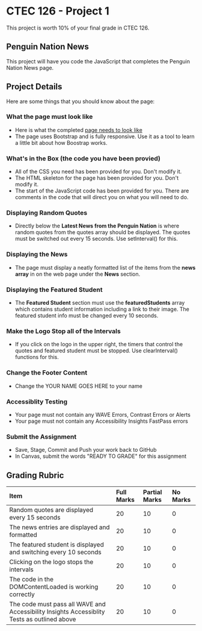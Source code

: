 # CTEC 126 - Project 1

This project is worth 10% of your final grade in CTEC 126.

## Penguin Nation News

This project will have you code the JavaScript that completes the Penguin Nation News page.

## Project Details

Here are some things that you should know about the page:

### What the page must look like

- Here is what the completed [page needs to look like](visual.png)
- The page uses Bootstrap and is fully responsive. Use it as a tool to learn a little bit about how Boostrap works.

### What's in the Box (the code you have been provied)

- All of the CSS you need has been provided for you. Don't modify it.
- The HTML skeleton for the page has been provided for you. Don't modify it.
- The start of the JavaScript code has been provided for you. There are comments in the code that will direct you on what you will need to do.

### Displaying Random Quotes

- Directly below the **Latest News from the Penguin Nation** is where random quotes from the quotes array should be displayed. The quotes must be switched out every 15 seconds. Use setInterval() for this.

### Displaying the News

- The page must display a neatly formatted list of the items from the **news array** in on the web page under the **News** section.

### Displaying the Featured Student

- The **Featured Student** section must use the **featuredStudents** array which contains student information including a link to their image. The featured student info must be changed every 10 seconds.

### Make the Logo Stop all of the Intervals

- If you click on the logo in the upper right, the timers that control the quotes and featured student must be stopped. Use clearInterval() functions for this.

### Change the Footer Content

- Change the YOUR NAME GOES HERE to your name

### Accessiblity Testing

- Your page must not contain any WAVE Errors, Contrast Errors or Alerts
- Your page must not contain any Accessibility Insights FastPass errors

### Submit the Assignment

- Save, Stage, Commit and Push your work back to GitHub
- In Canvas, submit the words "READY TO GRADE" for this assignment

## Grading Rubric

| Item                                                                                        | Full Marks | Partial Marks | No Marks |
|:--------------------------------------------------------------------------------------------|:-----------|:--------------|:---------|
| Random quotes are displayed every 15 seconds                                                | 20         | 10            | 0        |
| The news entries are displayed and formatted                                                | 20         | 10            | 0        |
| The featured student is displayed and switching every 10 seconds                            | 20         | 10            | 0        |
| Clicking on the logo stops the intervals                                                    | 20         | 10            | 0        |
| The code in the DOMContentLoaded is working correctly                                       | 20         | 10            | 0        |
| The code must pass all WAVE and Accessibility Insights Accessiblity Tests as outlined above | 20         | 10            | 0        |

